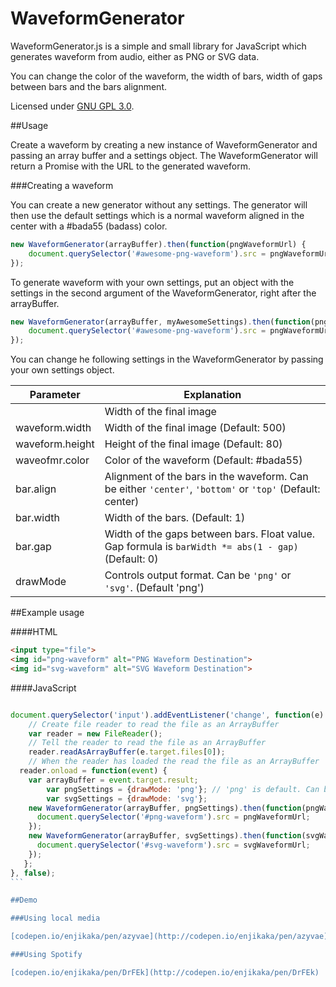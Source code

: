 WaveformGenerator
=================

WaveformGenerator.js is a simple and small library for JavaScript which generates waveform from audio, either as PNG or SVG data.

You can change the color of the waveform, the width of bars, width of gaps between bars and the bars alignment.

Licensed under [GNU GPL 3.0](https://tldrlegal.com/license/gnu-general-public-license-v3-(gpl-3)).

##Usage

Create a waveform by creating a new instance of WaveformGenerator and passing an array buffer and a settings object. The WaveformGenerator will return a Promise with the URL to the generated waveform.

###Creating a waveform

You can create a new generator without any settings. The generator will then use the default settings which is a normal waveform aligned in the center with a #bada55 (badass) color.

```javascript
new WaveformGenerator(arrayBuffer).then(function(pngWaveformUrl) {
	document.querySelector('#awesome-png-waveform').src = pngWaveformUrl;
});
```

To generate waveform with your own settings, put an object with the settings in the second argument of the WaveformGenerator, right after the arrayBuffer.

```javascript
new WaveformGenerator(arrayBuffer, myAwesomeSettings).then(function(pngWaveformUrl) {
	document.querySelector('#awesome-png-waveform').src = pngWaveformUrl;
});
```
You can change he following settings in the WaveformGenerator by passing your own settings object.

|Parameter|Explanation|
|--- | ---|
||Width of the final image|
|waveform.width|Width of the final image (Default: 500)|
|waveform.height|Height of the final image (Default: 80)|
|waveofmr.color|Color of the waveform (Default: #bada55)|
|bar.align|Alignment of the bars in the waveform. Can be either ```'center'```, ```'bottom'``` or ```'top'``` (Default: center)|
|bar.width|Width of the bars. (Default: 1)|
|bar.gap|Width of the gaps between bars. Float value. Gap formula is ```barWidth *= abs(1 - gap)``` (Default: 0)|
|drawMode|Controls output format. Can be ```'png'``` or ```'svg'```. (Default 'png')|

##Example usage

####HTML
```html
<input type="file">
<img id="png-waveform" alt="PNG Waveform Destination">
<img id="svg-waveform" alt="SVG Waveform Destination">
```
####JavaScript
````javascript

document.querySelector('input').addEventListener('change', function(e) {
	// Create file reader to read the file as an ArrayBuffer
	var reader = new FileReader();
	// Tell the reader to read the file as an ArrayBuffer
	reader.readAsArrayBuffer(e.target.files[0]);
	// When the reader has loaded the read the file as an ArrayBuffer
  reader.onload = function(event) {
  	var arrayBuffer = event.target.result;
		var pngSettings = {drawMode: 'png'}; // 'png' is default. Can be omitted.
		var svgSettings = {drawMode: 'svg'};
    new WaveformGenerator(arrayBuffer, pngSettings).then(function(pngWaveformUrl) {
      document.querySelector('#png-waveform').src = pngWaveformUrl;
    });
    new WaveformGenerator(arrayBuffer, svgSettings).then(function(svgWaveformUrl) {
      document.querySelector('#svg-waveform').src = svgWaveformUrl;
    });
   };
}, false);
```

##Demo

###Using local media

[codepen.io/enjikaka/pen/azyvae](http://codepen.io/enjikaka/pen/azyvae)

###Using Spotify

[codepen.io/enjikaka/pen/DrFEk](http://codepen.io/enjikaka/pen/DrFEk)
